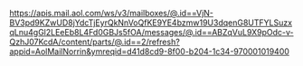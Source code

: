 https://apis.mail.aol.com/ws/v3/mailboxes/@.id==VjN-BV3pd9KZwUD8jYdcTjEyrQkNnVoQfKE9YE4bzmw19U3dqenG8UTFYLSuzxqLnu4gGl2LEeEb8L4Fd0GBJs5fOA/messages/@.id==ABZqVuL9X9pOdc-v-QzhJ07KcdA/content/parts/@.id==2/refresh?appid=AolMailNorrin&ymreqid=d41d8cd9-8f00-b204-1c34-970001019400
